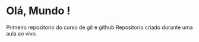 # Olá, Mundo !
Primeiro repositorio do curso de git e github
Repositorio criado durante uma aula ao vivo.
